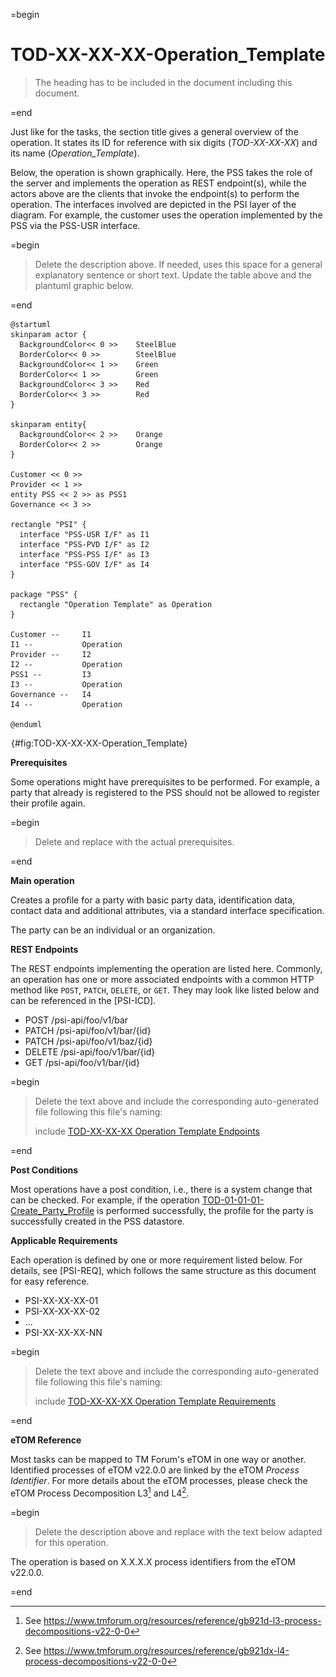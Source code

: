 =begin

# TOD-XX-XX-XX-Operation_Template

> The heading has to be included in the document including this document.

=end

Just like for the tasks, the section title gives a general overview of the operation.
It states its ID for reference with six digits (*TOD-XX-XX-XX*) and its name (*Operation_Template*).

Below, the operation is shown graphically.
Here, the PSS takes the role of the server and implements the operation as REST endpoint(s), while the actors above are the clients that invoke the endpoint(s) to perform the operation.
The interfaces involved are depicted in the PSI layer of the diagram.
For example, the customer uses the operation implemented by the PSS via the PSS-USR interface.

=begin

> Delete the description above.
> If needed, uses this space for a general explanatory sentence or short text.
> Update the table above and the plantuml graphic below.

=end

```plantuml
@startuml
skinparam actor {
  BackgroundColor<< 0 >> 	SteelBlue
  BorderColor<< 0 >> 		SteelBlue
  BackgroundColor<< 1 >> 	Green
  BorderColor<< 1 >> 		Green
  BackgroundColor<< 3 >> 	Red
  BorderColor<< 3 >> 		Red
}

skinparam entity{
  BackgroundColor<< 2 >> 	Orange
  BorderColor<< 2 >> 		Orange
}

Customer << 0 >> 
Provider << 1 >>
entity PSS << 2 >> as PSS1
Governance << 3 >>

rectangle "PSI" {
  interface "PSS-USR I/F" as I1
  interface "PSS-PVD I/F" as I2
  interface "PSS-PSS I/F" as I3
  interface "PSS-GOV I/F" as I4
}

package "PSS" {
  rectangle "Operation Template" as Operation
}

Customer --	    I1
I1 --           Operation
Provider --	    I2
I2 --           Operation
PSS1 --         I3
I3 --           Operation
Governance --   I4
I4 --           Operation

@enduml

```

![TOD-XX-XX-XX: Operation Template](../../common/pixel.png){#fig:TOD-XX-XX-XX-Operation_Template}

**Prerequisites**

Some operations might have prerequisites to be performed.
For example, a party that already is registered to the PSS should not be allowed to register their profile again.

=begin

> Delete and replace with the actual prerequisites.

=end

**Main operation**

Creates a profile for a party with basic party data, identification data, contact data and additional attributes, via a standard interface specification.

The party can be an individual or an organization.

**REST Endpoints**

The REST endpoints implementing the operation are listed here.
Commonly, an operation has one or more associated endpoints with a common HTTP method like `POST`, `PATCH`, `DELETE`, or `GET`.
They may look like listed below and can be referenced in the [PSI-ICD].

* POST /psi-api/foo/v1/bar
* PATCH /psi-api/foo/v1/bar/{id}
* PATCH /psi-api/foo/v1/baz/{id}
* DELETE /psi-api/foo/v1/bar/{id}
* GET /psi-api/foo/v1/bar/{id}

=begin

> Delete the text above and include the corresponding auto-generated file following this file's naming:
>
> include [TOD-XX-XX-XX Operation Template Endpoints](endpoints/TOD-XX-XX-XX-Operation_Template-endpoints.md)

=end

**Post Conditions**

Most operations have a post condition, i.e., there is a system change that can be checked.
For example, if the operation [TOD-01-01-01-Create_Party_Profile](#tod-01-01-01-createpartyprofile) is performed successfully, the profile for the party is successfully created in the PSS datastore.

**Applicable Requirements**

Each operation is defined by one or more requirement listed below.
For details, see [PSI-REQ], which follows the same structure as this document for easy reference.

* PSI-XX-XX-XX-01
* PSI-XX-XX-XX-02
* ...
* PSI-XX-XX-XX-NN

=begin

> Delete the text above and include the corresponding auto-generated file following this file's naming:
>
> include [TOD-XX-XX-XX Operation Template Requirements](requirements/TOD-XX-XX-XX-Operation_Template-requirements.md)

=end

**eTOM Reference**

Most tasks can be mapped to TM Forum's eTOM in one way or another.
Identified processes of eTOM v22.0.0 are linked by the eTOM *Process Identifier*.
For more details about the eTOM processes, please check the eTOM Process Decomposition L3[^eTOM-Decomposition-L3] and L4[^eTOM-Decomposition-L4].

=begin

> Delete the description above and replace with the text below adapted for this operation.

The operation is based on X.X.X.X process identifiers from the eTOM v22.0.0.

=end

[^eTOM-Decomposition-L3]: See <https://www.tmforum.org/resources/reference/gb921d-l3-process-decompositions-v22-0-0>  
[^eTOM-Decomposition-L4]: See <https://www.tmforum.org/resources/reference/gb921dx-l4-process-decompositions-v22-0-0>